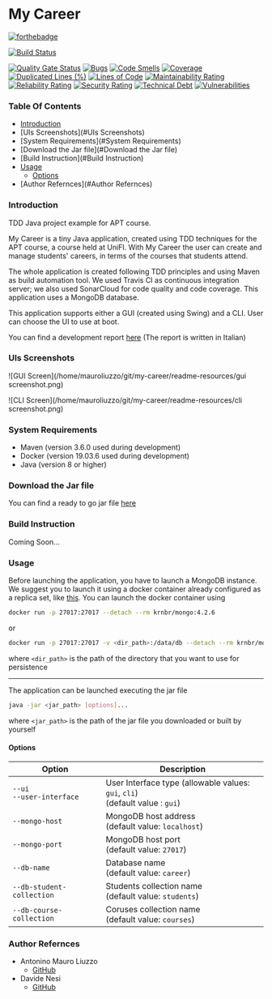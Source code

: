 # My Career 

[![forthebadge](https://forthebadge.com/images/badges/made-with-java.svg)](https://forthebadge.com)

[![Build Status](https://travis-ci.com/liuzzom/my-career.svg?branch=master)](https://travis-ci.com/liuzzom/my-career)

[![Quality Gate Status](https://sonarcloud.io/api/project_badges/measure?project=liuzzom_my-career&metric=alert_status)](https://sonarcloud.io/dashboard?id=liuzzom_my-career) [![Bugs](https://sonarcloud.io/api/project_badges/measure?project=liuzzom_my-career&metric=bugs)](https://sonarcloud.io/dashboard?id=liuzzom_my-career) [![Code Smells](https://sonarcloud.io/api/project_badges/measure?project=liuzzom_my-career&metric=code_smells)](https://sonarcloud.io/dashboard?id=liuzzom_my-career) [![Coverage](https://sonarcloud.io/api/project_badges/measure?project=liuzzom_my-career&metric=coverage)](https://sonarcloud.io/dashboard?id=liuzzom_my-career) [![Duplicated Lines (%)](https://sonarcloud.io/api/project_badges/measure?project=liuzzom_my-career&metric=duplicated_lines_density)](https://sonarcloud.io/dashboard?id=liuzzom_my-career) [![Lines of Code](https://sonarcloud.io/api/project_badges/measure?project=liuzzom_my-career&metric=ncloc)](https://sonarcloud.io/dashboard?id=liuzzom_my-career) [![Maintainability Rating](https://sonarcloud.io/api/project_badges/measure?project=liuzzom_my-career&metric=sqale_rating)](https://sonarcloud.io/dashboard?id=liuzzom_my-career) [![Reliability Rating](https://sonarcloud.io/api/project_badges/measure?project=liuzzom_my-career&metric=reliability_rating)](https://sonarcloud.io/dashboard?id=liuzzom_my-career) [![Security Rating](https://sonarcloud.io/api/project_badges/measure?project=liuzzom_my-career&metric=security_rating)](https://sonarcloud.io/dashboard?id=liuzzom_my-career) [![Technical Debt](https://sonarcloud.io/api/project_badges/measure?project=liuzzom_my-career&metric=sqale_index)](https://sonarcloud.io/dashboard?id=liuzzom_my-career) [![Vulnerabilities](https://sonarcloud.io/api/project_badges/measure?project=liuzzom_my-career&metric=vulnerabilities)](https://sonarcloud.io/dashboard?id=liuzzom_my-career) 

### Table Of Contents

- [Introduction](#Introduction)
- [UIs Screenshots](#UIs Screenshots)
- [System Requirements](#System Requirements)
- [Download the Jar file](#Download the Jar file)
- [Build Instruction](#Build Instruction)
- [Usage](#Usage)
  - [Options](#Options)
- [Author Refernces](#Author Refernces)

### Introduction

TDD Java project example for APT course.

My Career is a tiny Java application, created using TDD techniques for the APT course, a course held at UniFI. With My Career the user can create and manage students' careers, in terms of the courses that students attend. 

The whole application is created following TDD principles and using Maven as build automation tool. We used Travis CI as continuous integration server; we also used SonarCloud for code quality and code coverage. This application uses a MongoDB database.

This application supports either a GUI (created using Swing) and a CLI. User can choose the UI to use at boot.

You can find a development report [here](https://docs.google.com/document/d/1JtvU8L2xXLt3hWXY-ZBq_veaoEJjIQotWnJSn3FnMT4/edit?usp=sharing) (The report is written in Italian)

 ### UIs Screenshots

![GUI Screen](/home/mauroliuzzo/git/my-career/readme-resources/gui screenshot.png)

![CLI Screen](/home/mauroliuzzo/git/my-career/readme-resources/cli screenshot.png)

### System Requirements

- Maven (version 3.6.0 used during development)
- Docker (version 19.03.6 used during development)
- Java (version 8 or higher)

### Download the Jar file

You can find a ready to go jar file [here](https://github.com/liuzzom/my-career/releases)

### Build Instruction

Coming Soon...

### Usage

Before launching the application, you have to launch a MongoDB instance. We suggest you to launch it using a docker container already configured as a replica set, like [this](https://hub.docker.com/r/krnbr/mongo). You can launch the docker container using

``` bash
docker run -p 27017:27017 --detach --rm krnbr/mongo:4.2.6
```

or 

``` bash
docker run -p 27017:27017 -v <dir_path>:/data/db --detach --rm krnbr/mongo:4.2.6
```

where `<dir_path>` is the path of the directory that you want to use for persistence

<hr></hr>

The application can be launched executing the jar file

``` bash
java -jar <jar_path> [options]...
```

where `<jar_path>` is the path of the jar file you downloaded or built by yourself

#### Options

| Option                         | Description                                                  |
| ------------------------------ | ------------------------------------------------------------ |
| `--ui`<br />`--user-interface` | User Interface type (allowable values: `gui`, `cli`)<br />(default value : `gui`) |
| `--mongo-host`                 | MongoDB host address<br />(default value: `localhost`)       |
| `--mongo-port`                 | MongoDB host port<br />(default value: `27017`)              |
| `--db-name`                    | Database name<br />(default value: `career`)                 |
| `--db-student-collection`      | Students collection name<br />(default value: `students`)    |
| `--db-course-collection`       | Coruses collection name<br />(default value: `courses`)      |

### Author Refernces

- Antonino Mauro Liuzzo
  - [GitHub](#https://github.com/liuzzom)
- Davide Nesi
  - [GitHub](#https://github.com/DavideNesi)